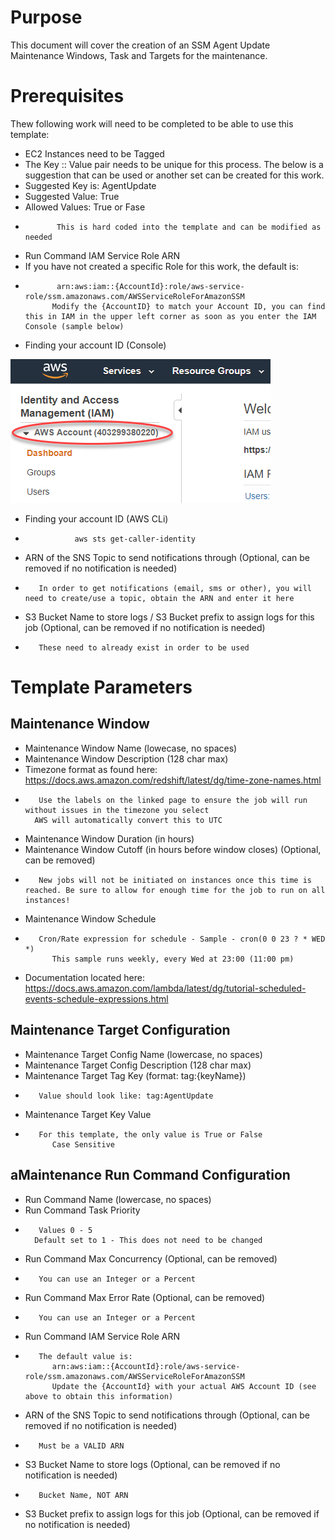 # Purpose

This document will cover the creation of an SSM Agent Update Maintenance Windows, Task and Targets for the maintenance.

# Prerequisites

Thew following work will need to be completed to be able to use this template:

* EC2 Instances need to be Tagged
* The Key :: Value pair needs to be unique for this process. The below is a suggestion that can be used or another set can be created for this work.
* Suggested Key is: AgentUpdate
* Suggested Value: True
* Allowed Values: True or Fase
*            This is hard coded into the template and can be modified as needed
* Run Command IAM Service Role ARN
* If you have not created a specific Role for this work, the default is:
*            arn:aws:iam::{AccountId}:role/aws-service-role/ssm.amazonaws.com/AWSServiceRoleForAmazonSSM
            Modify the {AccountID} to match your Account ID, you can find this in IAM in the upper left corner as soon as you enter the IAM Console (sample below)
* Finding your account ID (Console)

![Console AccountId](/images/account-id-iam-console.png)

* Finding your account ID (AWS CLi)
*                aws sts get-caller-identity
* ARN of the SNS Topic to send notifications through (Optional, can be removed if no notification is needed)
*        In order to get notifications (email, sms or other), you will need to create/use a topic, obtain the ARN and enter it here
* S3 Bucket Name to store logs / S3 Bucket prefix to assign logs for this job (Optional, can be removed if no notification is needed)
*        These need to already exist in order to be used

# Template Parameters
## Maintenance Window

* Maintenance Window Name (lowecase, no spaces)
* Maintenance Window Description (128 char max)
* Timezone format as found here: https://docs.aws.amazon.com/redshift/latest/dg/time-zone-names.html
*        Use the labels on the linked page to ensure the job will run without issues in the timezone you select
        AWS will automatically convert this to UTC
* Maintenance Window Duration (in hours)
* Maintenance Window Cutoff (in hours before window closes) (Optional, can be removed)
*        New jobs will not be initiated on instances once this time is reached. Be sure to allow for enough time for the job to run on all instances!
* Maintenance Window Schedule
*        Cron/Rate expression for schedule - Sample - cron(0 0 23 ? * WED *)
            This sample runs weekly, every Wed at 23:00 (11:00 pm)
* Documentation located here: https://docs.aws.amazon.com/lambda/latest/dg/tutorial-scheduled-events-schedule-expressions.html

## Maintenance Target Configuration

* Maintenance Target Config Name (lowercase, no spaces)
* Maintenance Target Config Description (128 char max)
* Maintenance Target Tag Key (format: tag:{keyName})
*        Value should look like: tag:AgentUpdate
* Maintenance Target Key Value
*        For this template, the only value is True or False
            Case Sensitive

## aMaintenance Run Command Configuration

* Run Command Name (lowercase, no spaces)
* Run Command Task Priority
*        Values 0 - 5
        Default set to 1 - This does not need to be changed
* Run Command Max Concurrency (Optional, can be removed)
*        You can use an Integer or a Percent
* Run Command Max Error Rate (Optional, can be removed)
*        You can use an Integer or a Percent
* Run Command IAM Service Role ARN
*        The default value is:
            arn:aws:iam::{AccountId}:role/aws-service-role/ssm.amazonaws.com/AWSServiceRoleForAmazonSSM
            Update the {AccountId} with your actual AWS Account ID (see above to obtain this information)
* ARN of the SNS Topic to send notifications through (Optional, can be removed if no notification is needed)
*        Must be a VALID ARN
* S3 Bucket Name to store logs (Optional, can be removed if no notification is needed)
*        Bucket Name, NOT ARN
* S3 Bucket prefix to assign logs for this job (Optional, can be removed if no notification is needed)
